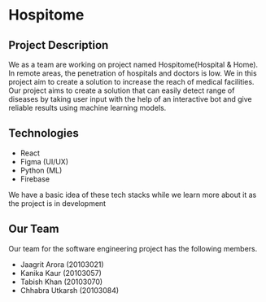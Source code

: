 # Hospitome
## Project Description
We as a team are working on project named Hospitome(Hospital & Home). In remote areas, the penetration of hospitals and doctors is low. We in this project aim to create a solution to increase the reach of medical facilities. Our project aims to create a solution that can easily detect range of diseases by taking user input with the help of an interactive bot and give reliable results using machine learning models.

## Technologies
* React
* Figma (UI/UX)
* Python (ML)
* Firebase

We have a basic idea of these tech stacks while we learn more about it as the project is in development

## Our Team
Our team for the software engineering project has the following members.
* Jaagrit Arora (20103021)
* Kanika Kaur (20103057)
* Tabish Khan (20103070)
* Chhabra Utkarsh (20103084)
